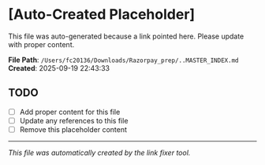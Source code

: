 # [Auto-Created Placeholder]

This file was auto-generated because a link pointed here.
Please update with proper content.

**File Path**: `/Users/fc20136/Downloads/Razorpay_prep/..MASTER_INDEX.md`
**Created**: 2025-09-19 22:43:33

## TODO
- [ ] Add proper content for this file
- [ ] Update any references to this file
- [ ] Remove this placeholder content

---
*This file was automatically created by the link fixer tool.*
